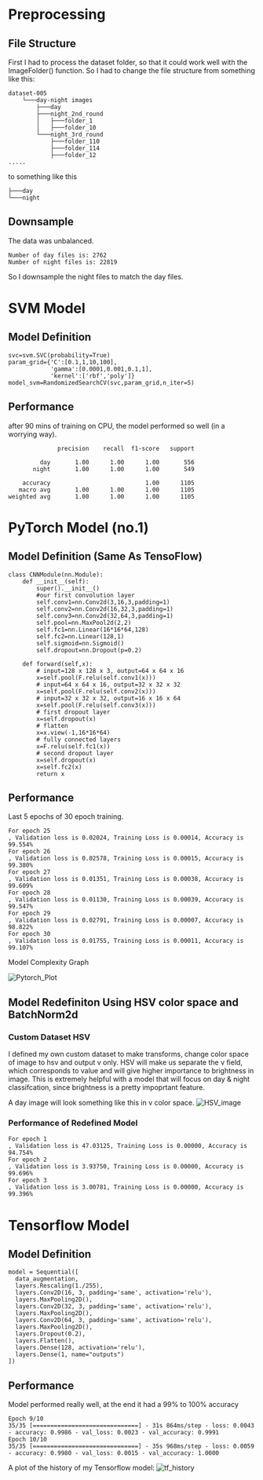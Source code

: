 # Preprocessing 
## File Structure
First I had to process the dataset folder, so that it could work well with the ImageFolder() function.
  So I had to change the file structure from something like this:
  ```
  dataset-005
      └───day-night images
          ├───day
          ├───night_2nd_round
          │   ├───folder_1
          │   ├───folder_10
          └───night_3rd_round
              ├───folder_110
              ├───folder_114
              ├───folder_12
  .....
  ```
  to something like this
  ```
  ├───day
  └───night
  ```
## Downsample
The data was unbalanced.
```
Number of day files is: 2762
Number of night files is: 22819
```
So I downsample the night files to match the day files.
# SVM Model
## Model Definition
```
svc=svm.SVC(probability=True)
param_grid={'C':[0.1,1,10,100], 
            'gamma':[0.0001,0.001,0.1,1], 
            'kernel':['rbf','poly']} 
model_svm=RandomizedSearchCV(svc,param_grid,n_iter=5)
```
## Performance
after 90 mins of training on CPU, the model performed so well (in a worrying way).
```
              precision    recall  f1-score   support

         day       1.00      1.00      1.00       556
       night       1.00      1.00      1.00       549

    accuracy                           1.00      1105
   macro avg       1.00      1.00      1.00      1105
weighted avg       1.00      1.00      1.00      1105
```
# PyTorch Model (no.1)
## Model Definition (Same As TensoFlow)
```
class CNNModule(nn.Module):
    def __init__(self):
        super().__init__()
        #our first convolution layer
        self.conv1=nn.Conv2d(3,16,3,padding=1) 
        self.conv2=nn.Conv2d(16,32,3,padding=1)
        self.conv3=nn.Conv2d(32,64,3,padding=1)
        self.pool=nn.MaxPool2d(2,2)
        self.fc1=nn.Linear(16*16*64,128)
        self.fc2=nn.Linear(128,1)
        self.sigmoid=nn.Sigmoid()
        self.dropout=nn.Dropout(p=0.2)

    def forward(self,x):
        # input=128 x 128 x 3, output=64 x 64 x 16
        x=self.pool(F.relu(self.conv1(x)))
        # input=64 x 64 x 16, output=32 x 32 x 32
        x=self.pool(F.relu(self.conv2(x)))
        # input=32 x 32 x 32, output=16 x 16 x 64
        x=self.pool(F.relu(self.conv3(x)))
        # first dropout layer
        x=self.dropout(x)
        # flatten
        x=x.view(-1,16*16*64)        
        # fully connected layers
        x=F.relu(self.fc1(x))
        # second dropout layer
        x=self.dropout(x)
        x=self.fc2(x)
        return x     

```
## Performance
Last 5 epochs of 30 epoch training.
```
For epoch 25
, Validation loss is 0.02024, Training Loss is 0.00014, Accuracy is 99.554%
For epoch 26
, Validation loss is 0.02578, Training Loss is 0.00015, Accuracy is 99.380%
For epoch 27
, Validation loss is 0.01351, Training Loss is 0.00038, Accuracy is 99.609%
For epoch 28
, Validation loss is 0.01130, Training Loss is 0.00039, Accuracy is 99.547%
For epoch 29
, Validation loss is 0.02791, Training Loss is 0.00007, Accuracy is 98.822%
For epoch 30
, Validation loss is 0.01755, Training Loss is 0.00011, Accuracy is 99.107%
```

Model Complexity Graph

![Pytorch_Plot](https://github.com/youssefokeil/DayNightClassification/blob/main/Files_Github/Pytorch_ModelComplexity.jpeg)

## Model Redefiniton Using HSV color space and BatchNorm2d
### Custom Dataset HSV
I defined my own custom dataset to make transforms, change color space of image to hsv and output v only. HSV will make us separate the v field, which corresponds to value and will give higher importance to brightness in image. 
This is extremely helpful with a model that will focus on day & night classifcation, since brightness is a pretty impoprtant feature. 

A day image will look something like this in v color space.
![HSV_image](https://github.com/youssefokeil/DayNightClassification/blob/main/Files_Github/HSV_img.jpeg)

### Performance of Redefined Model
```
For epoch 1
, Validation loss is 47.03125, Training Loss is 0.00000, Accuracy is 94.754%
For epoch 2
, Validation loss is 3.93750, Training Loss is 0.00000, Accuracy is 99.696%
For epoch 3
, Validation loss is 3.00781, Training Loss is 0.00000, Accuracy is 99.396%
```
# Tensorflow Model
## Model Definition
```
model = Sequential([
  data_augmentation,
  layers.Rescaling(1./255),
  layers.Conv2D(16, 3, padding='same', activation='relu'),
  layers.MaxPooling2D(),
  layers.Conv2D(32, 3, padding='same', activation='relu'),
  layers.MaxPooling2D(),
  layers.Conv2D(64, 3, padding='same', activation='relu'),
  layers.MaxPooling2D(),
  layers.Dropout(0.2),
  layers.Flatten(),
  layers.Dense(128, activation='relu'),
  layers.Dense(1, name="outputs")
])
```
## Performance 
Model performed really well, at the end it had a 99% to 100% accuracy
```
Epoch 9/10
35/35 [==============================] - 31s 864ms/step - loss: 0.0043 - accuracy: 0.9986 - val_loss: 0.0023 - val_accuracy: 0.9991
Epoch 10/10
35/35 [==============================] - 35s 968ms/step - loss: 0.0059 - accuracy: 0.9980 - val_loss: 0.0015 - val_accuracy: 1.0000
```

A plot of the history of my Tensorflow model:
![tf_history](https://github.com/youssefokeil/DayNightClassification/blob/main/Files_Github/TF_history.jpeg)
